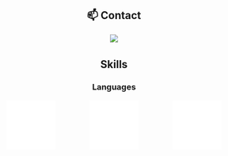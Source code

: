 <div align="center">

## 📫 Contact

<a href="https://skillicons.dev">
  <img src="https://skillicons.dev/icons?i=discord"/>
</a>

## Skills

### Languages

<div id="banner" style="overflow: hidden; display: flex; justify-content: space-around; align-items: center;">
  <div style="flex: 1; text-align: center;">
      <img src="./images/cpp-logo.svg"
          style="width: 100px; height: 100px;"
          alt="C++ Logo"
          />
  </div>
  
  <div style="flex: 1; text-align: center;">
      <img src="./images/erlang-logo.svg"
          style="width: 100px; height: 100px;"
          alt="Erlang Logo"
          />
  </div>
  
  <div style="flex: 1; text-align: center;">
      <img src="./images/java-logo.svg"
          style="width: 100px; height: 100px;"
          alt="Java Logo"
          />
  </div>
</div>




</div>

<!--
**DoubleXEric/DoubleXEric** is a ✨ _special_ ✨ repository because its `README.md` (this file) appears on your GitHub profile.

Here are some ideas to get you started:

- 🔭 I’m currently working on ...
- 🌱 I’m currently learning ...
- 👯 I’m looking to collaborate on ...
- 🤔 I’m looking for help with ...
- 💬 Ask me about ...
- 📫 How to reach me: ...
- 😄 Pronouns: ...
- ⚡ Fun fact: ...
-->
